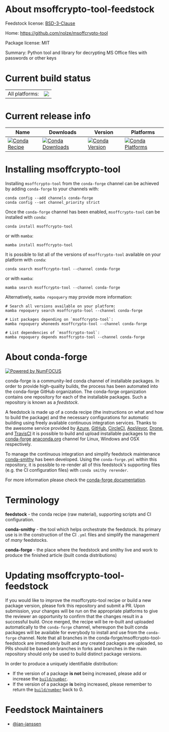 About msoffcrypto-tool-feedstock
================================

Feedstock license: [BSD-3-Clause](https://github.com/conda-forge/msoffcrypto-tool-feedstock/blob/main/LICENSE.txt)

Home: https://github.com/nolze/msoffcrypto-tool

Package license: MIT

Summary: Python tool and library for decrypting MS Office files with passwords or other keys

Current build status
====================


<table><tr><td>All platforms:</td>
    <td>
      <a href="https://dev.azure.com/conda-forge/feedstock-builds/_build/latest?definitionId=15215&branchName=main">
        <img src="https://dev.azure.com/conda-forge/feedstock-builds/_apis/build/status/msoffcrypto-tool-feedstock?branchName=main">
      </a>
    </td>
  </tr>
</table>

Current release info
====================

| Name | Downloads | Version | Platforms |
| --- | --- | --- | --- |
| [![Conda Recipe](https://img.shields.io/badge/recipe-msoffcrypto--tool-green.svg)](https://anaconda.org/conda-forge/msoffcrypto-tool) | [![Conda Downloads](https://img.shields.io/conda/dn/conda-forge/msoffcrypto-tool.svg)](https://anaconda.org/conda-forge/msoffcrypto-tool) | [![Conda Version](https://img.shields.io/conda/vn/conda-forge/msoffcrypto-tool.svg)](https://anaconda.org/conda-forge/msoffcrypto-tool) | [![Conda Platforms](https://img.shields.io/conda/pn/conda-forge/msoffcrypto-tool.svg)](https://anaconda.org/conda-forge/msoffcrypto-tool) |

Installing msoffcrypto-tool
===========================

Installing `msoffcrypto-tool` from the `conda-forge` channel can be achieved by adding `conda-forge` to your channels with:

```
conda config --add channels conda-forge
conda config --set channel_priority strict
```

Once the `conda-forge` channel has been enabled, `msoffcrypto-tool` can be installed with `conda`:

```
conda install msoffcrypto-tool
```

or with `mamba`:

```
mamba install msoffcrypto-tool
```

It is possible to list all of the versions of `msoffcrypto-tool` available on your platform with `conda`:

```
conda search msoffcrypto-tool --channel conda-forge
```

or with `mamba`:

```
mamba search msoffcrypto-tool --channel conda-forge
```

Alternatively, `mamba repoquery` may provide more information:

```
# Search all versions available on your platform:
mamba repoquery search msoffcrypto-tool --channel conda-forge

# List packages depending on `msoffcrypto-tool`:
mamba repoquery whoneeds msoffcrypto-tool --channel conda-forge

# List dependencies of `msoffcrypto-tool`:
mamba repoquery depends msoffcrypto-tool --channel conda-forge
```


About conda-forge
=================

[![Powered by
NumFOCUS](https://img.shields.io/badge/powered%20by-NumFOCUS-orange.svg?style=flat&colorA=E1523D&colorB=007D8A)](https://numfocus.org)

conda-forge is a community-led conda channel of installable packages.
In order to provide high-quality builds, the process has been automated into the
conda-forge GitHub organization. The conda-forge organization contains one repository
for each of the installable packages. Such a repository is known as a *feedstock*.

A feedstock is made up of a conda recipe (the instructions on what and how to build
the package) and the necessary configurations for automatic building using freely
available continuous integration services. Thanks to the awesome service provided by
[Azure](https://azure.microsoft.com/en-us/services/devops/), [GitHub](https://github.com/),
[CircleCI](https://circleci.com/), [AppVeyor](https://www.appveyor.com/),
[Drone](https://cloud.drone.io/welcome), and [TravisCI](https://travis-ci.com/)
it is possible to build and upload installable packages to the
[conda-forge](https://anaconda.org/conda-forge) [anaconda.org](https://anaconda.org/)
channel for Linux, Windows and OSX respectively.

To manage the continuous integration and simplify feedstock maintenance
[conda-smithy](https://github.com/conda-forge/conda-smithy) has been developed.
Using the ``conda-forge.yml`` within this repository, it is possible to re-render all of
this feedstock's supporting files (e.g. the CI configuration files) with ``conda smithy rerender``.

For more information please check the [conda-forge documentation](https://conda-forge.org/docs/).

Terminology
===========

**feedstock** - the conda recipe (raw material), supporting scripts and CI configuration.

**conda-smithy** - the tool which helps orchestrate the feedstock.
                   Its primary use is in the construction of the CI ``.yml`` files
                   and simplify the management of *many* feedstocks.

**conda-forge** - the place where the feedstock and smithy live and work to
                  produce the finished article (built conda distributions)


Updating msoffcrypto-tool-feedstock
===================================

If you would like to improve the msoffcrypto-tool recipe or build a new
package version, please fork this repository and submit a PR. Upon submission,
your changes will be run on the appropriate platforms to give the reviewer an
opportunity to confirm that the changes result in a successful build. Once
merged, the recipe will be re-built and uploaded automatically to the
`conda-forge` channel, whereupon the built conda packages will be available for
everybody to install and use from the `conda-forge` channel.
Note that all branches in the conda-forge/msoffcrypto-tool-feedstock are
immediately built and any created packages are uploaded, so PRs should be based
on branches in forks and branches in the main repository should only be used to
build distinct package versions.

In order to produce a uniquely identifiable distribution:
 * If the version of a package **is not** being increased, please add or increase
   the [``build/number``](https://docs.conda.io/projects/conda-build/en/latest/resources/define-metadata.html#build-number-and-string).
 * If the version of a package **is** being increased, please remember to return
   the [``build/number``](https://docs.conda.io/projects/conda-build/en/latest/resources/define-metadata.html#build-number-and-string)
   back to 0.

Feedstock Maintainers
=====================

* [@jan-janssen](https://github.com/jan-janssen/)

